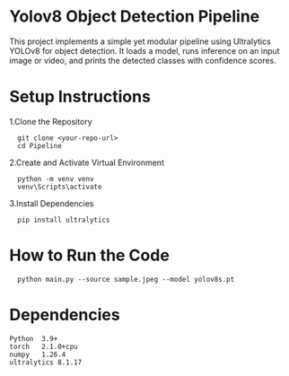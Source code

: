 # Yolov8 Object Detection Pipeline

This project implements a simple yet modular pipeline using Ultralytics YOLOv8 for object detection. It loads a model, runs inference on an input image or video, and prints the detected classes with confidence scores.

# Setup Instructions

  1.Clone the Repository
  
      git clone <your-repo-url>
      cd Pipeline
          
  2.Create and Activate Virtual Environment

      python -m venv venv
      venv\Scripts\activate
          
  3.Install Dependencies

      pip install ultralytics

# How to Run the Code

      python main.py --source sample.jpeg --model yolov8s.pt

# Dependencies

    Python	3.9+
    torch	2.1.0+cpu
    numpy	1.26.4
    ultralytics	8.1.17
  


      

